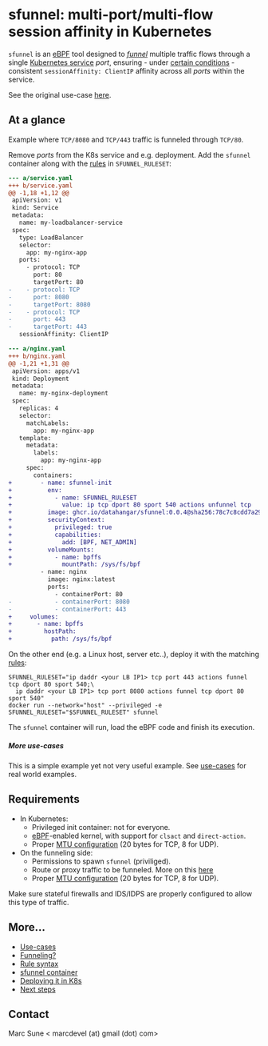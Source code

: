 # sfunnel: multi-port/multi-flow session affinity in Kubernetes

`sfunnel` is an [eBPF](https://ebpf.io/) tool designed to [_funnel_](docs/funneling)
multiple traffic flows through a single [Kubernetes service](https://kubernetes.io/docs/concepts/services-networking/service/)
_port_, ensuring - under [certain conditions](#requirements) - consistent
`sessionAffinity: ClientIP` affinity across all _ports_ within the service.

See the original use-case [here](docs/use-cases/network-telemetry-nfacctd.md).

## At a glance

Example where `TCP/8080` and `TCP/443` traffic is funneled through `TCP/80`.

Remove _ports_ from the K8s service and e.g. deployment. Add the `sfunnel`
container along with the [rules](docs/rules.md) in `SFUNNEL_RULESET`:

```diff
--- a/service.yaml
+++ b/service.yaml
@@ -1,18 +1,12 @@
 apiVersion: v1
 kind: Service
 metadata:
   name: my-loadbalancer-service
 spec:
   type: LoadBalancer
   selector:
     app: my-nginx-app
   ports:
     - protocol: TCP
       port: 80
       targetPort: 80
-    - protocol: TCP
-      port: 8080
-      targetPort: 8080
-    - protocol: TCP
-      port: 443
-      targetPort: 443
   sessionAffinity: ClientIP
```

```diff
--- a/nginx.yaml
+++ b/nginx.yaml
@@ -1,21 +1,31 @@
 apiVersion: apps/v1
 kind: Deployment
 metadata:
   name: my-nginx-deployment
 spec:
   replicas: 4
   selector:
     matchLabels:
       app: my-nginx-app
   template:
     metadata:
       labels:
         app: my-nginx-app
     spec:
       containers:
+        - name: sfunnel-init
+          env:
+            - name: SFUNNEL_RULESET
+              value: ip tcp dport 80 sport 540 actions unfunnel tcp
+          image: ghcr.io/datahangar/sfunnel:0.0.4@sha256:78c7c8cdd7a299781a7139f28cd5cffef9e17866d2dcb62d049bad0f0a059f2f
+          securityContext:
+            privileged: true
+            capabilities:
+              add: [BPF, NET_ADMIN]
+          volumeMounts:
+            - name: bpffs
+              mountPath: /sys/fs/bpf
         - name: nginx
           image: nginx:latest
           ports:
             - containerPort: 80
-            - containerPort: 8080
-            - containerPort: 443
+     volumes:
+       - name: bpffs
+         hostPath:
+           path: /sys/fs/bpf
```

On the other end (e.g. a Linux host, server etc..), deploy it with the
matching [rules](docs/rules.md):

```shell
SFUNNEL_RULESET="ip daddr <your LB IP1> tcp port 443 actions funnel tcp dport 80 sport 540;\
  ip daddr <your LB IP1> tcp port 8080 actions funnel tcp dport 80 sport 540"
docker run --network="host" --privileged -e SFUNNEL_RULESET="$SFUNNEL_RULESET" sfunnel
```

The `sfunnel` container will run, load the eBPF code and finish its execution.

##### More use-cases

This is a simple example yet not very useful example. See [use-cases](docs/use-cases/)
for real world examples.

## Requirements

* In Kubernetes:
  * Privileged init container: not for everyone.
  * [eBPF](https://ebpf.io/)-enabled kernel, with support for `clsact` and `direct-action`.
  * Proper [MTU configuration](docs/funneling.md#mtu) (20 bytes for TCP, 8 for UDP).
* On the funneling side:
  * Permissions to spawn `sfunnel` (priviliged).
  * Route or proxy traffic to be funneled. More on this [here](docs/funneling.md)
  * Proper [MTU configuration](docs/funneling.md#mtu) (20 bytes for TCP, 8 for UDP).

Make sure stateful firewalls and IDS/IDPS are properly configured to allow this
type of traffic.

## More...

* [Use-cases](docs/use-cases/)
* [Funneling?](docs/funneling.md)
* [Rule syntax](docs/rules.md)
* [sfunnel container](docs/container.md)
* [Deploying it in K8s](docs/k8s.md)
* [Next steps](docs/next_steps.md)

Contact
-------

Marc Sune < marcdevel (at) gmail (dot) com>

